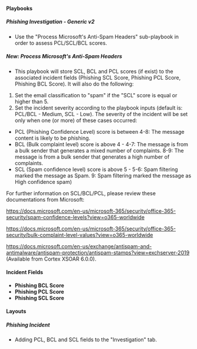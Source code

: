 
#### Playbooks
##### Phishing Investigation - Generic v2
- Use the "Process Microsoft's Anti-Spam Headers" sub-playbook in order to assess PCL/SCL/BCL scores.

##### New: Process Microsoft's Anti-Spam Headers
- This playbook will store SCL, BCL and PCL scores (if exist) to the associated incident fields (Phishing SCL Score, Phishing  PCL Score, Phishing BCL Score).
It will also do the following:
1) Set the email classification to "spam" if the "SCL" score is equal or higher than 5.
2) Set the incident severity according to the playbook inputs (default is: PCL/BCL - Medium, SCL - Low). The severity of the incident will be set only when one (or more) of these cases occurred:
- PCL (Phishing Confidence Level) score is between 4-8: The message content is likely to be phishing.
- BCL (Bulk complaint level) score is above 4 -  4-7: The message is from a bulk sender that generates a mixed number of complaints. 8-9: The message is from a bulk sender that generates a high number of complaints.
- SCL (Spam confidence level) score is above 5 - 5-6: Spam filtering marked the message as Spam. 9: Spam filtering marked the message as High confidence spam)

For further information on SCL/BCL/PCL, please review these documentations from Microsoft:

https://docs.microsoft.com/en-us/microsoft-365/security/office-365-security/spam-confidence-levels?view=o365-worldwide

https://docs.microsoft.com/en-us/microsoft-365/security/office-365-security/bulk-complaint-level-values?view=o365-worldwide

https://docs.microsoft.com/en-us/exchange/antispam-and-antimalware/antispam-protection/antispam-stamps?view=exchserver-2019 (Available from Cortex XSOAR 6.0.0).

#### Incident Fields
- **Phishing BCL Score**
- **Phishing PCL Score**
- **Phishing SCL Score**
#### Layouts
##### Phishing Incident
- Adding PCL, BCL and SCL fields to the "Investigation" tab.
